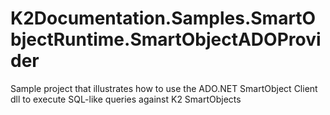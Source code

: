 # K2Documentation.Samples.SmartObjectRuntime.SmartObjectADOProvider
Sample project that illustrates how to use the ADO.NET SmartObject Client dll to execute SQL-like queries against K2 SmartObjects
